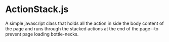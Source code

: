 # ActionStack.js
A simple javascript class that holds all the action in side the body content of the page and runs through the stacked actions at the end of the page--to prevent page loading bottle-necks.
